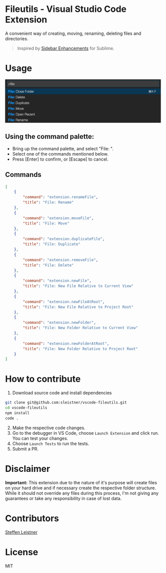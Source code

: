 # Fileutils - Visual Studio Code Extension

A convenient way of creating, moving, renaming, deleting files and directories.

> Inspired by [Sidebar Enhancements](https://github.com/titoBouzout/SideBarEnhancements) for Sublime.

# Usage

![demo](images/demo.png)

## Using the command palette:

* Bring up the command palette, and select "File: ".
* Select one of the commands mentioned below.
* Press [Enter] to confirm, or [Escape] to cancel.

## Commands

```json
[
    {
        "command": "extension.renameFile",
        "title": "File: Rename"
    },
    {
        "command": "extension.moveFile",
        "title": "File: Move"
    },
    {
        "command": "extension.duplicateFile",
        "title": "File: Duplicate"
    },
    {
        "command": "extension.removeFile",
        "title": "File: Delete"
    },
    {
        "command": "extension.newFile",
        "title": "File: New File Relative to Current View"
    },
    {
        "command": "extension.newFileAtRoot",
        "title": "File: New File Relative to Project Root"
    },
    {
        "command": "extension.newFolder",
        "title": "File: New Folder Relative to Current View"
    },
    {
        "command": "extension.newFolderAtRoot",
        "title": "File: New Folder Relative to Project Root"
    }
]
```

# How to contribute

1. Download source code and install dependencies 
```bash
git clone git@github.com:sleistner/vscode-fileutils.git
cd vscode-fileutils
npm install
code .
```
2. Make the respective code changes.
3. Go to the debugger in VS Code, choose `Launch Extension` and click run. You can test your changes.
4. Choose `Launch Tests` to run the tests.
5. Submit a PR.

# Disclaimer

**Important:** This extension due to the nature of it's purpose will create
files on your hard drive and if necessary create the respective folder structure.
While it should not override any files during this process, I'm not giving any guarantees
or take any responsibility in case of lost data. 

# Contributors

[Steffen Leistner](https://github.com/sleistner)

# License

MIT